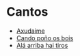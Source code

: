 # Cantos

- [Axudaime](pezas/axudaime.md)
- [Cando poño os bois](pezas/os_bois.md)
- [Alá arriba hai tiros](pezas/tiros.md)

